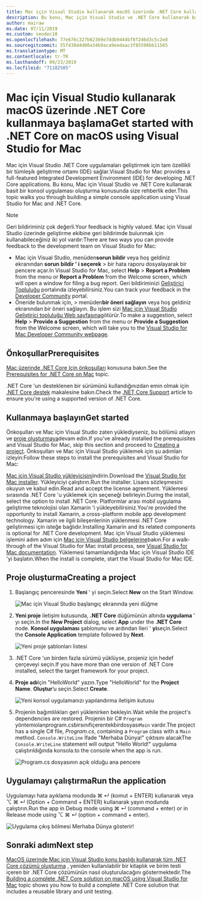 ```yaml
---
title: Mac için Visual Studio kullanarak macOS üzerinde .NET Core kullanmaya başlama
description: Bu konu, Mac için Visual Studio ve .NET Core kullanarak basit bir konsol uygulaması oluşturma konusunda size rehberlik eder.
author: mairaw
ms.date: 07/11/2019
ms.custom: seodec18
ms.openlocfilehash: 77e676c327b62369e7ddb9444bf8f246d3c5c2e8
ms.sourcegitcommit: 55f438d4d00a34b9aca9eedaac3f85590bb11565
ms.translationtype: MT
ms.contentlocale: tr-TR
ms.lasthandoff: 09/23/2019
ms.locfileid: "71182505"
---
```

# <a name="get-started-with-net-core-on-macos-using-visual-studio-for-mac"></a><span data-ttu-id="d517f-103">Mac için Visual Studio kullanarak macOS üzerinde .NET Core kullanmaya başlama</span><span class="sxs-lookup"><span data-stu-id="d517f-103">Get started with .NET Core on macOS using Visual Studio for Mac</span></span>

<span data-ttu-id="d517f-104">Mac için Visual Studio .NET Core uygulamaları geliştirmek için tam özellikli bir tümleşik geliştirme ortamı (IDE) sağlar.</span><span class="sxs-lookup"><span data-stu-id="d517f-104">Visual Studio for Mac provides a full-featured Integrated Development Environment (IDE) for developing .NET Core applications.</span></span> <span data-ttu-id="d517f-105">Bu konu, Mac için Visual Studio ve .NET Core kullanarak basit bir konsol uygulaması oluşturma konusunda size rehberlik eder.</span><span class="sxs-lookup"><span data-stu-id="d517f-105">This topic walks you through building a simple console application using Visual Studio for Mac and .NET Core.</span></span>

> [!NOTE]
> <span data-ttu-id="d517f-106">Geri bildiriminiz çok değerli.</span><span class="sxs-lookup"><span data-stu-id="d517f-106">Your feedback is highly valued.</span></span> <span data-ttu-id="d517f-107">Mac için Visual Studio üzerinde geliştirme ekibine geri bildirimde bulunmak için kullanabileceğiniz iki yol vardır:</span><span class="sxs-lookup"><span data-stu-id="d517f-107">There are two ways you can provide feedback to the development team on Visual Studio for Mac:</span></span>
>
> * <span data-ttu-id="d517f-108">Mac için Visual Studio, menüden**sorun bildir** veya hoş geldiniz ekranından **sorun** **bildir ' i seçerek** > bir hata raporu dosyalayarak bir pencere açar.</span><span class="sxs-lookup"><span data-stu-id="d517f-108">In Visual Studio for Mac, select **Help** > **Report a Problem** from the menu or **Report a Problem** from the Welcome screen, which will open a window for filing a bug report.</span></span> <span data-ttu-id="d517f-109">Geri bildiriminizi [Geliştirici Topluluğu](https://developercommunity.visualstudio.com/spaces/8/index.html) portalında izleyebilirsiniz.</span><span class="sxs-lookup"><span data-stu-id="d517f-109">You can track your feedback in the [Developer Community](https://developercommunity.visualstudio.com/spaces/8/index.html) portal.</span></span>
> * <span data-ttu-id="d517f-110">Öneride bulunmak için, > menüden**bir öneri sağlayın** veya hoş geldiniz ekranından bir öneri sağlayın. Bu işlem sizi [Mac için Visual Studio Geliştirici topluluğu Web sayfasına](https://developercommunity.visualstudio.com/content/idea/post.html?space=41)götürür.</span><span class="sxs-lookup"><span data-stu-id="d517f-110">To make a suggestion, select **Help** > **Provide a Suggestion** from the menu or **Provide a Suggestion** from the Welcome screen, which will take you to the [Visual Studio for Mac Developer Community webpage](https://developercommunity.visualstudio.com/content/idea/post.html?space=41).</span></span>

## <a name="prerequisites"></a><span data-ttu-id="d517f-111">Önkoşullar</span><span class="sxs-lookup"><span data-stu-id="d517f-111">Prerequisites</span></span>

<span data-ttu-id="d517f-112">[Mac üzerinde .NET Core Için önkoşulları](../macos-prerequisites.md) konusuna bakın.</span><span class="sxs-lookup"><span data-stu-id="d517f-112">See the [Prerequisites for .NET Core on Mac](../macos-prerequisites.md) topic.</span></span>

<span data-ttu-id="d517f-113">.NET Core 'un desteklenen bir sürümünü kullandığınızdan emin olmak için [.NET Core destek](/visualstudio/mac/net-core-support) makalesine bakın.</span><span class="sxs-lookup"><span data-stu-id="d517f-113">Check the [.NET Core Support](/visualstudio/mac/net-core-support) article to ensure you're using a supported version of .NET Core.</span></span>

## <a name="get-started"></a><span data-ttu-id="d517f-114">Kullanmaya başlayın</span><span class="sxs-lookup"><span data-stu-id="d517f-114">Get started</span></span>

<span data-ttu-id="d517f-115">Önkoşulları ve Mac için Visual Studio zaten yüklediyseniz, bu bölümü atlayın ve [proje oluşturmaya](#creating-a-project)devam edin.</span><span class="sxs-lookup"><span data-stu-id="d517f-115">If you've already installed the prerequisites and Visual Studio for Mac, skip this section and proceed to [Creating a project](#creating-a-project).</span></span> <span data-ttu-id="d517f-116">Önkoşulları ve Mac için Visual Studio yüklemek için şu adımları izleyin:</span><span class="sxs-lookup"><span data-stu-id="d517f-116">Follow these steps to install the prerequisites and Visual Studio for Mac:</span></span>

<span data-ttu-id="d517f-117">[Mac için Visual Studio yükleyicisini](https://visualstudio.microsoft.com/vs/mac/?utm_medium=microsoft&utm_source=docs.microsoft.com&utm_campaign=inline+link)indirin.</span><span class="sxs-lookup"><span data-stu-id="d517f-117">Download the [Visual Studio for Mac installer](https://visualstudio.microsoft.com/vs/mac/?utm_medium=microsoft&utm_source=docs.microsoft.com&utm_campaign=inline+link).</span></span> <span data-ttu-id="d517f-118">Yükleyiciyi çalıştırın.</span><span class="sxs-lookup"><span data-stu-id="d517f-118">Run the installer.</span></span> <span data-ttu-id="d517f-119">Lisans sözleşmesini okuyun ve kabul edin.</span><span class="sxs-lookup"><span data-stu-id="d517f-119">Read and accept the license agreement.</span></span> <span data-ttu-id="d517f-120">Yüklemesi sırasında .NET Core 'u yüklemek için seçeneği belirleyin.</span><span class="sxs-lookup"><span data-stu-id="d517f-120">During the install, select the option to install .NET Core.</span></span> <span data-ttu-id="d517f-121">Platformlar arası mobil uygulama geliştirme teknolojisi olan Xamarin 'i yükleyebilirsiniz.</span><span class="sxs-lookup"><span data-stu-id="d517f-121">You're provided the opportunity to install Xamarin, a cross-platform mobile app development technology.</span></span> <span data-ttu-id="d517f-122">Xamarin ve ilgili bileşenlerinin yüklenmesi .NET Core geliştirmesi için isteğe bağlıdır.</span><span class="sxs-lookup"><span data-stu-id="d517f-122">Installing Xamarin and its related components is optional for .NET Core development.</span></span> <span data-ttu-id="d517f-123">Mac için Visual Studio yüklemesi işlemini adım adım için [Mac için Visual Studio belgelerine](/visualstudio/mac/)bakın.</span><span class="sxs-lookup"><span data-stu-id="d517f-123">For a walk-through of the Visual Studio for Mac install process, see [Visual Studio for Mac documentation](/visualstudio/mac/).</span></span> <span data-ttu-id="d517f-124">Yüklemesi tamamlandığında Mac için Visual Studio IDE 'yi başlatın.</span><span class="sxs-lookup"><span data-stu-id="d517f-124">When the install is complete, start the Visual Studio for Mac IDE.</span></span>

## <a name="creating-a-project"></a><span data-ttu-id="d517f-125">Proje oluşturma</span><span class="sxs-lookup"><span data-stu-id="d517f-125">Creating a project</span></span>

1. <span data-ttu-id="d517f-126">Başlangıç penceresinde **Yeni** ' yi seçin.</span><span class="sxs-lookup"><span data-stu-id="d517f-126">Select **New** on the Start Window.</span></span>

   ![Mac için Visual Studio başlangıç ekranında yeni düğme](./media/using-on-mac-vs/visual-studio-mac-new-project.png)

1. <span data-ttu-id="d517f-128">**Yeni proje** iletişim kutusunda, **.NET Core** düğümünün altında **uygulama** ' yı seçin.</span><span class="sxs-lookup"><span data-stu-id="d517f-128">In the **New Project** dialog, select **App** under the **.NET Core** node.</span></span> <span data-ttu-id="d517f-129">**Konsol uygulaması** şablonunu ve ardından Ileri ' **yi**seçin.</span><span class="sxs-lookup"><span data-stu-id="d517f-129">Select the **Console Application** template followed by **Next**.</span></span>

   ![Yeni proje şablonları listesi](./media/using-on-mac-vs/visual-studio-mac-new-dialog.png)

1. <span data-ttu-id="d517f-131">.NET Core 'un birden fazla sürümü yüklüyse, projeniz için hedef çerçeveyi seçin.</span><span class="sxs-lookup"><span data-stu-id="d517f-131">If you have more than one version of .NET Core installed, select the target framework for your project.</span></span>

1. <span data-ttu-id="d517f-132">**Proje adı**Için "HelloWorld" yazın.</span><span class="sxs-lookup"><span data-stu-id="d517f-132">Type "HelloWorld" for the **Project Name**.</span></span> <span data-ttu-id="d517f-133">**Oluştur**’u seçin.</span><span class="sxs-lookup"><span data-stu-id="d517f-133">Select **Create**.</span></span>

   ![Yeni konsol uygulamanızı yapılandırma iletişim kutusu](./media/using-on-mac-vs/visual-studio-mac-new-options.png)

1. <span data-ttu-id="d517f-135">Projenin bağımlılıkları geri yüklenirken bekleyin.</span><span class="sxs-lookup"><span data-stu-id="d517f-135">Wait while the project's dependencies are restored.</span></span> <span data-ttu-id="d517f-136">Projenin bir C# `Program` yöntemiolanprogram.csbirsınıfiçerentekbirdosyası`Main` vardır.</span><span class="sxs-lookup"><span data-stu-id="d517f-136">The project has a single C# file, *Program.cs*, containing a `Program` class with a `Main` method.</span></span> <span data-ttu-id="d517f-137">`Console.WriteLine` İfade "Merhaba Dünya!" çıktısını alacak</span><span class="sxs-lookup"><span data-stu-id="d517f-137">The `Console.WriteLine` statement will output "Hello World!"</span></span> <span data-ttu-id="d517f-138">uygulama çalıştırıldığında konsola.</span><span class="sxs-lookup"><span data-stu-id="d517f-138">to the console when the app is run.</span></span>

   ![Program.cs dosyasının açık olduğu ana pencere](./media/using-on-mac-vs/visual-studio-mac-editor.png)

## <a name="run-the-application"></a><span data-ttu-id="d517f-140">Uygulamayı çalıştırma</span><span class="sxs-lookup"><span data-stu-id="d517f-140">Run the application</span></span>

<span data-ttu-id="d517f-141">Uygulamayı hata ayıklama modunda ⌘ ↵ (komut + ENTER) kullanarak veya ⌥ ⌘ ↵ (Option + Command + ENTER) kullanarak yayın modunda çalıştırın.</span><span class="sxs-lookup"><span data-stu-id="d517f-141">Run the app in Debug mode using ⌘ ↵ (command + enter) or in Release mode using ⌥ ⌘ ↵ (option + command + enter).</span></span>

![Uygulama çıkış bölmesi Merhaba Dünya gösterir!](./media/using-on-mac-vs/visual-studio-mac-output.png)

## <a name="next-step"></a><span data-ttu-id="d517f-143">Sonraki adım</span><span class="sxs-lookup"><span data-stu-id="d517f-143">Next step</span></span>

<span data-ttu-id="d517f-144">[MacOS üzerinde Mac için Visual Studio konu başlığı kullanarak tüm .NET Core çözümü oluşturma](using-on-mac-vs-full-solution.md) , yeniden kullanılabilir bir kitaplık ve birim testi içeren bir .NET Core çözümünün nasıl oluşturulacağını göstermektedir.</span><span class="sxs-lookup"><span data-stu-id="d517f-144">The [Building a complete .NET Core solution on macOS using Visual Studio for Mac](using-on-mac-vs-full-solution.md) topic shows you how to build a complete .NET Core solution that includes a reusable library and unit testing.</span></span>
